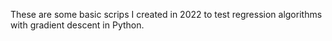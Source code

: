 These are some basic scrips I created in 2022 to test regression algorithms with gradient descent in Python.
